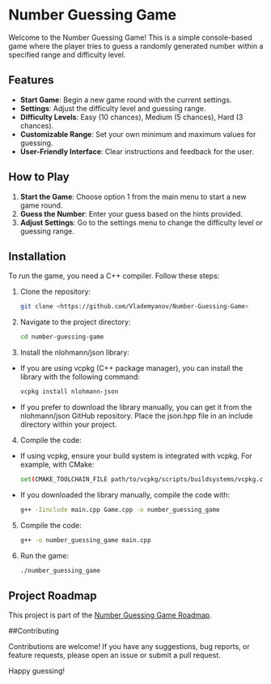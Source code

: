 # Number Guessing Game

Welcome to the Number Guessing Game! This is a simple console-based game where the player tries to guess a randomly generated number within a specified range and difficulty level.

## Features

- **Start Game**: Begin a new game round with the current settings.
- **Settings**: Adjust the difficulty level and guessing range.
- **Difficulty Levels**: Easy (10 chances), Medium (5 chances), Hard (3 chances).
- **Customizable Range**: Set your own minimum and maximum values for guessing.
- **User-Friendly Interface**: Clear instructions and feedback for the user.

## How to Play

1. **Start the Game**: Choose option 1 from the main menu to start a new game round.
2. **Guess the Number**: Enter your guess based on the hints provided.
3. **Adjust Settings**: Go to the settings menu to change the difficulty level or guessing range.

## Installation

To run the game, you need a C++ compiler. Follow these steps:

1. Clone the repository:
   ```sh
   git clone <https://github.com/Vlademyanov/Number-Guessing-Game>
2. Navigate to the project directory:
   ```sh
   cd number-guessing-game
3. Install the nlohmann/json library:

- If you are using vcpkg (C++ package manager), you can install the library with the following command:

   ```sh
   vcpkg install nlohmann-json
   
- If you prefer to download the library manually, you can get it from the nlohmann/json GitHub repository. Place the json.hpp file in an include directory within your project.

4. Compile the code:

- If using vcpkg, ensure your build system is integrated with vcpkg. For example, with CMake:
   ```sh
   set(CMAKE_TOOLCHAIN_FILE path/to/vcpkg/scripts/buildsystems/vcpkg.cmake)
- If you downloaded the library manually, compile the code with:
   ```sh
   g++ -Iinclude main.cpp Game.cpp -o number_guessing_game
5. Compile the code:
   ```sh
   g++ -o number_guessing_game main.cpp
6. Run the game:
   ```sh
   ./number_guessing_game


## Project Roadmap

This project is part of the [Number Guessing Game Roadmap](https://roadmap.sh/projects/number-guessing-game).


##Contributing

Contributions are welcome! If you have any suggestions, bug reports, or feature requests, please open an issue or submit a pull request.

Happy guessing!







